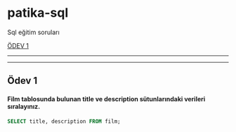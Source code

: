 # patika-sql

Sql eğitim soruları

<a href='odev1'>ÖDEV 1</a>

---
---


## <p id = 'odev1' > Ödev 1 </p> 
#### Film tablosunda bulunan title ve description sütunlarındaki verileri sıralayınız.
~~~sql
SELECT title, description FROM film;
~~~  
  
  
